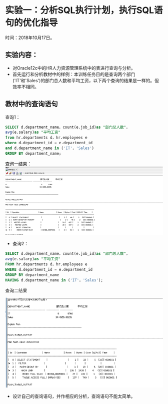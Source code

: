# 实验一：分析SQL执行计划，执行SQL语句的优化指导
时间：2018年10月17日。 
## 实验内容：
- 对Oracle12c中的HR人力资源管理系统中的表进行查询与分析。
- 首先运行和分析教材中的样例：本训练任务目的是查询两个部门('IT'和'Sales')的部门总人数和平均工资，以下两个查询的结果是一样的。但效率不相同。


## 教材中的查询语句

查询1：

```SQL
SELECT d.department_name，count(e.job_id)as "部门总人数"，
avg(e.salary)as "平均工资"
from hr.departments d，hr.employees e
where d.department_id = e.department_id
and d.department_name in ('IT'，'Sales')
GROUP BY department_name;
```

查询一结果：
![Image text](https://github.com/thefoxsayold/oracle/blob/master/test1/%E6%9F%A5%E8%AF%A21.png)


- 查询2：
```SQL
SELECT d.department_name，count(e.job_id)as "部门总人数"，
avg(e.salary)as "平均工资"
FROM hr.departments d，hr.employees e
WHERE d.department_id = e.department_id
GROUP BY department_name
HAVING d.department_name in ('IT'，'Sales');
```

查询二结果

![Image text](https://github.com/thefoxsayold/oracle/blob/master/test1/%E6%9F%A5%E8%AF%A22.png)


- 设计自己的查询语句，并作相应的分析，查询语句不能太简单。
